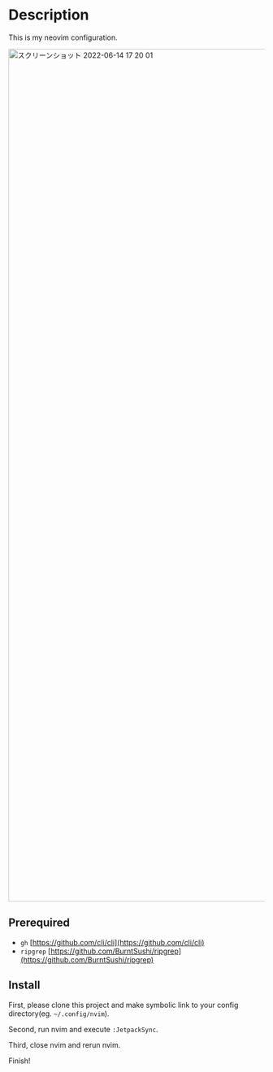 # Description

This is my neovim configuration.

<img width="1680" alt="スクリーンショット 2022-06-14 17 20 01" src="https://user-images.githubusercontent.com/83107074/173529993-6086adbd-eaa5-4efb-b806-a8f832be0d65.png">


## Prerequired

- `gh` [https://github.com/cli/cli](https://github.com/cli/cli)
- `ripgrep` [https://github.com/BurntSushi/ripgrep](https://github.com/BurntSushi/ripgrep)

## Install

First, please clone this project and make symbolic link to your config directory(eg. `~/.config/nvim`).

Second, run nvim and execute `:JetpackSync`.

Third, close nvim and rerun nvim.

Finish!
